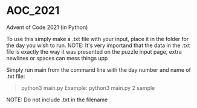 # AOC_2021
Advent of Code 2021 (in Python)

To use this simply make a .txt file with your input, place it in the folder for the day you wish to run.
NOTE: It's very importand that the data in the .txt file is exactly the way it was presented on the puzzle input page, extra newlines or spaces can mess things upp

Simply run main from the command line with the day number and name of .txt file:
> python3 main.py <day> <filename>
Example:
> python3 main.py 2 sample

NOTE: Do not include .txt in the filename
